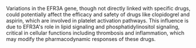 Variations in the EFR3A gene, though not directly linked with specific drugs, could potentially affect the efficacy and safety of drugs like clopidogrel and aspirin, which are involved in platelet activation pathways. This influence is due to EFR3A's role in lipid signaling and phosphatidylinositol signaling, critical in cellular functions including thrombosis and inflammation, which may modify the pharmacodynamic responses of these drugs.